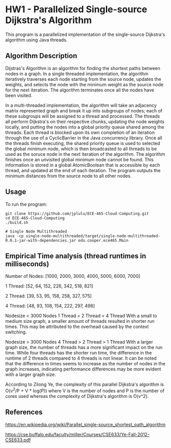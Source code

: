# HW1 - Parallelized Single-source Dijkstra's Algorithm

This program is a parallelized implementation of the single-source Dijkstra's algorithm using Java threads.

## Algorithm Description
Dijstras's Algorithm is an algorithm for finding the shortest paths between nodes in a graph. In a single threaded implementation, the algorithm iteratively traverses each node starting from the source node, updates the weights, and selects the node with the minimum weight as the source node for the next iteration. The algorithm terminates once all the nodes have been visited.

In a multi-threaded implementation, the algorithm will take an adjacency matrix represented graph and break it up into subgroups of nodes; each of these subgroups will be assigned to a thread and processed. The threads all perform Dijkstra's on their respective chunks, updating the node weights locally, and putting the nodes into a global priority queue shared among the threads. Each thread is blocked upon its own completion of an iteration through the use of a CyclicBarrier in the Java concurrency library. Once all the threads finish executing, the shared priority queue is used to selected the global minimum node, which is then broadcasted to all threads to be used as the soruce node in the next iteration of the algorithm. The algorithm finishes once an unvisited global minimum node cannot be found. This information is stored in a global AtomicBoolean that is accessible by each thread, and updated at the end of each iteration. The program outputs the minimum distances from the source node to all other nodes.


## Usage
To run the program:
```
git clone https://github.com/jplulu/ECE-465-Cloud-Computing.git
cd ECE-465-Cloud-Computing
./build.sh

# Single Node Multithreaded
java -cp single-node-multithreaded/target/single-node-multithreaded-0.0.1-jar-with-dependencies.jar edu.cooper.ece465.Main
```
## Empirical Time analysis (thread runtimes in milliseconds)
Number of Nodes: [1000, 2000, 3000, 4000, 5000, 6000, 7000]

1 Thread: [52, 64, 152, 226, 342, 518, 821]

2 Thread: [39, 53, 95, 158, 258, 327, 575]

4 Thread: [48, 93, 108, 154, 222, 297, 498]


Nodesize < 3000 Nodes
1 Thread = 2 Thread < 4 Thread 
With a small to medium size graph, a smaller amount of threads resulted in shorter run times. This may be attributed to the overhead caused by the context switching.

Nodesize > 3000 Nodes
4 Thread > 2 Thread > 1 Thread
With a larger graph size, the number of threads has a more significant impact on the run time. While four threads has the shorter run time, the difference in the runtime of 2 threads compared to 4 threads is not linear. It can be noted that the difference in times seems to increase as the number of nodes in the graph increases, indicating performance differences may be more evident with a larger graph size.

According to Zilong Ye, the complexity of this parallel Dijkstra's algorithm is O(v<sup>2</sup>/P + V * log(P)) where V is the number of nodes and P is the number of cores used whereas the complexity of Dijkstra's algorithm is O(v^2).

## References
https://en.wikipedia.org/wiki/Parallel_single-source_shortest_path_algorithm

https://cse.buffalo.edu/faculty/miller/Courses/CSE633/Ye-Fall-2012-CSE633.pdf
